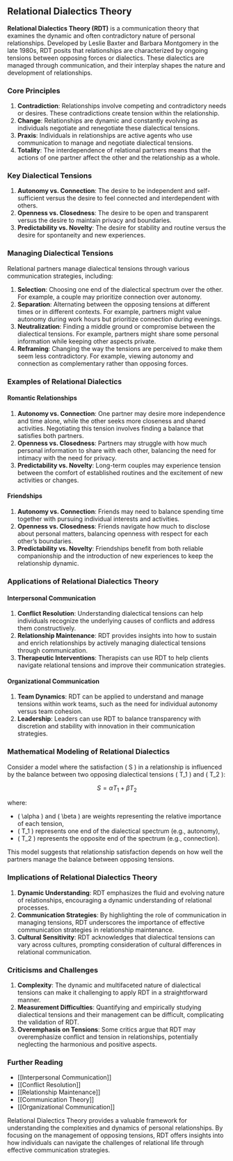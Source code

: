 ## Relational Dialectics Theory

**Relational Dialectics Theory (RDT)** is a communication theory that examines the dynamic and often contradictory nature of personal relationships. Developed by Leslie Baxter and Barbara Montgomery in the late 1980s, RDT posits that relationships are characterized by ongoing tensions between opposing forces or dialectics. These dialectics are managed through communication, and their interplay shapes the nature and development of relationships.

### Core Principles

1. **Contradiction**: Relationships involve competing and contradictory needs or desires. These contradictions create tension within the relationship.
2. **Change**: Relationships are dynamic and constantly evolving as individuals negotiate and renegotiate these dialectical tensions.
3. **Praxis**: Individuals in relationships are active agents who use communication to manage and negotiate dialectical tensions.
4. **Totality**: The interdependence of relational partners means that the actions of one partner affect the other and the relationship as a whole.

### Key Dialectical Tensions

1. **Autonomy vs. Connection**: The desire to be independent and self-sufficient versus the desire to feel connected and interdependent with others.
2. **Openness vs. Closedness**: The desire to be open and transparent versus the desire to maintain privacy and boundaries.
3. **Predictability vs. Novelty**: The desire for stability and routine versus the desire for spontaneity and new experiences.

### Managing Dialectical Tensions

Relational partners manage dialectical tensions through various communication strategies, including:

1. **Selection**: Choosing one end of the dialectical spectrum over the other. For example, a couple may prioritize connection over autonomy.
2. **Separation**: Alternating between the opposing tensions at different times or in different contexts. For example, partners might value autonomy during work hours but prioritize connection during evenings.
3. **Neutralization**: Finding a middle ground or compromise between the dialectical tensions. For example, partners might share some personal information while keeping other aspects private.
4. **Reframing**: Changing the way the tensions are perceived to make them seem less contradictory. For example, viewing autonomy and connection as complementary rather than opposing forces.

### Examples of Relational Dialectics

#### Romantic Relationships

1. **Autonomy vs. Connection**: One partner may desire more independence and time alone, while the other seeks more closeness and shared activities. Negotiating this tension involves finding a balance that satisfies both partners.
2. **Openness vs. Closedness**: Partners may struggle with how much personal information to share with each other, balancing the need for intimacy with the need for privacy.
3. **Predictability vs. Novelty**: Long-term couples may experience tension between the comfort of established routines and the excitement of new activities or changes.

#### Friendships

1. **Autonomy vs. Connection**: Friends may need to balance spending time together with pursuing individual interests and activities.
2. **Openness vs. Closedness**: Friends navigate how much to disclose about personal matters, balancing openness with respect for each other’s boundaries.
3. **Predictability vs. Novelty**: Friendships benefit from both reliable companionship and the introduction of new experiences to keep the relationship dynamic.

### Applications of Relational Dialectics Theory

#### Interpersonal Communication

1. **Conflict Resolution**: Understanding dialectical tensions can help individuals recognize the underlying causes of conflicts and address them constructively.
2. **Relationship Maintenance**: RDT provides insights into how to sustain and enrich relationships by actively managing dialectical tensions through communication.
3. **Therapeutic Interventions**: Therapists can use RDT to help clients navigate relational tensions and improve their communication strategies.

#### Organizational Communication

1. **Team Dynamics**: RDT can be applied to understand and manage tensions within work teams, such as the need for individual autonomy versus team cohesion.
2. **Leadership**: Leaders can use RDT to balance transparency with discretion and stability with innovation in their communication strategies.

### Mathematical Modeling of Relational Dialectics

Consider a model where the satisfaction \( S \) in a relationship is influenced by the balance between two opposing dialectical tensions \( T_1 \) and \( T_2 \):

$$
S = \alpha T_1 + \beta T_2
$$

where:
- \( \alpha \) and \( \beta \) are weights representing the relative importance of each tension,
- \( T_1 \) represents one end of the dialectical spectrum (e.g., autonomy),
- \( T_2 \) represents the opposite end of the spectrum (e.g., connection).

This model suggests that relationship satisfaction depends on how well the partners manage the balance between opposing tensions.

### Implications of Relational Dialectics Theory

1. **Dynamic Understanding**: RDT emphasizes the fluid and evolving nature of relationships, encouraging a dynamic understanding of relational processes.
2. **Communication Strategies**: By highlighting the role of communication in managing tensions, RDT underscores the importance of effective communication strategies in relationship maintenance.
3. **Cultural Sensitivity**: RDT acknowledges that dialectical tensions can vary across cultures, prompting consideration of cultural differences in relational communication.

### Criticisms and Challenges

1. **Complexity**: The dynamic and multifaceted nature of dialectical tensions can make it challenging to apply RDT in a straightforward manner.
2. **Measurement Difficulties**: Quantifying and empirically studying dialectical tensions and their management can be difficult, complicating the validation of RDT.
3. **Overemphasis on Tensions**: Some critics argue that RDT may overemphasize conflict and tension in relationships, potentially neglecting the harmonious and positive aspects.

### Further Reading

- [[Interpersonal Communication]]
- [[Conflict Resolution]]
- [[Relationship Maintenance]]
- [[Communication Theory]]
- [[Organizational Communication]]

Relational Dialectics Theory provides a valuable framework for understanding the complexities and dynamics of personal relationships. By focusing on the management of opposing tensions, RDT offers insights into how individuals can navigate the challenges of relational life through effective communication strategies.